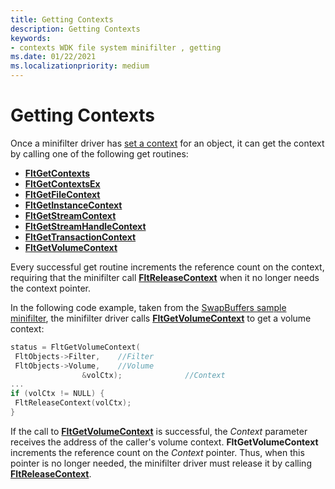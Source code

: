```yaml
---
title: Getting Contexts
description: Getting Contexts
keywords:
- contexts WDK file system minifilter , getting
ms.date: 01/22/2021
ms.localizationpriority: medium
---
```


# Getting Contexts

Once a minifilter driver has [set a context](setting-contexts.md) for an object, it can get the context by calling one of the following get routines:

- [**FltGetContexts**](/windows-hardware/drivers/ddi/fltkernel/nf-fltkernel-fltgetcontexts)
- [**FltGetContextsEx**](/windows-hardware/drivers/ddi/fltkernel/nf-fltkernel-fltgetcontextsex)
- [**FltGetFileContext**](/windows-hardware/drivers/ddi/fltkernel/nf-fltkernel-fltgetfilecontext)
- [**FltGetInstanceContext**](/windows-hardware/drivers/ddi/fltkernel/nf-fltkernel-fltgetinstancecontext)
- [**FltGetStreamContext**](/windows-hardware/drivers/ddi/fltkernel/nf-fltkernel-fltgetstreamcontext)
- [**FltGetStreamHandleContext**](/windows-hardware/drivers/ddi/fltkernel/nf-fltkernel-fltgetstreamhandlecontext)
- [**FltGetTransactionContext**](/windows-hardware/drivers/ddi/fltkernel/nf-fltkernel-fltgettransactioncontext)
- [**FltGetVolumeContext**](/windows-hardware/drivers/ddi/fltkernel/nf-fltkernel-fltgetvolumecontext)

Every successful get routine increments the reference count on the context, requiring that the minifilter call [**FltReleaseContext**](/windows-hardware/drivers/ddi/fltkernel/nf-fltkernel-fltreleasecontext) when it no longer needs the context pointer.

In the following code example, taken from the [SwapBuffers sample minifilter](https://github.com/microsoft/Windows-driver-samples/tree/master/filesys/miniFilter/swapBuffers), the minifilter driver calls [**FltGetVolumeContext**](/windows-hardware/drivers/ddi/fltkernel/nf-fltkernel-fltgetvolumecontext) to get a volume context:

```cpp
status = FltGetVolumeContext(
 FltObjects->Filter,    //Filter
 FltObjects->Volume,    //Volume
                &volCtx);              //Context
...
if (volCtx != NULL) {
 FltReleaseContext(volCtx);
}
```

If the call to [**FltGetVolumeContext**](/windows-hardware/drivers/ddi/fltkernel/nf-fltkernel-fltgetvolumecontext) is successful, the *Context* parameter receives the address of the caller's volume context. **FltGetVolumeContext** increments the reference count on the *Context* pointer. Thus, when this pointer is no longer needed, the minifilter driver must release it by calling [**FltReleaseContext**](/windows-hardware/drivers/ddi/fltkernel/nf-fltkernel-fltreleasecontext).
